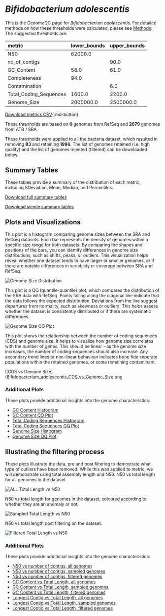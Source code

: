 # *Bifidobacterium adolescentis*

This is the GenomeQC page for *Bifidobacterium adolescentis*. For detailed methods on how these thresholds were calculated, please see [Methods](../../methods.md).
The suggested thresholds are: 

| metric                 | lower_bounds   | upper_bounds   |
|:-----------------------|:---------------|:---------------|
| N50                    | 62000.0        |                |
| no_of_contigs          |                | 90.0           |
| GC_Content             | 58.0           | 61.0           |
| Completeness           | 94.0           |                |
| Contamination          |                | 6.0            |
| Total_Coding_Sequences | 1600.0         | 2200.0         |
| Genome_Size            | 2000000.0      | 2500000.0      |

[Download metrics CSV](Bifidobacterium_adolescentis_metrics.csv){.md-button}


These thresholds are based on **0** genomes from RefSeq and **2079** genomes from ATB / SRA.

These thresholds were applied to all the bacteria dataset, which resulted in removing **83** and retaining **1996**.
The list of genomes retained (i.e. high quality) and the list of genomes rejected (filtered) can be downloaded below. 


## Summary Tables
These tables provide a summary of the distribution of each metric, including SDeviation, Mean, Median, and Percentiles.

[Download full summary tables](summary.csv)

[Download simple summary tables](selected_summary.csv)

## Plots and Visualizations

This plot is a histogram comparing genome sizes between the SRA and RefSeq datasets. Each bar represents the density of genomes within a specific size range for both datasets. By comparing the shapes and positions of the bars, you can identify differences in genome size distributions, such as shifts, peaks, or outliers. This visualization helps reveal whether one dataset tends to have larger or smaller genomes, or if there are notable differences in variability or coverage between SRA and RefSeq.

![Genome Size Distribution](Genome_Size_refseq_histogram_kde.png)

This plot is a QQ (quantile-quantile) plot, which compares the distribution of the SRA data with RefSeq. Points falling along the diagonal line indicate that the data follows the expected distribution. Deviations from the line suggest departures from normality, such as skewness or outliers. This helps assess whether the dataset is consistently distributed or if there are systematic differences.

![Genome Size QQ Plot](Genome_Size_refseq_qqplot.png)

This plot shows the relationship between the number of coding sequences (CDS) and genome size. It helps to visualize how genome size correlates with the number of genes. This should be linear - as the genome size increases, the number of coding sequences should also increase. Any secondary trend lines or non-linear behaviour indicates bone fide seperate populations within the retained genomes, or some remaining contaminant. 

![CDS vs Genome Size](Bifidobacterium_adolescentis_CDS_vs_Genome_Size.png

### Additional Plots

These plots provide additional insights into the genome characteristics:

- [GC Content Histogram](GC_Content_refseq_histogram_kde.png)
- [GC Content QQ Plot](GC_Content_refseq_qqplot.png)
- [Total Coding Sequences Histogram](Total_Coding_Sequences_refseq_histogram_kde.png)
- [Total Coding Sequences QQ Plot](Total_Coding_Sequences_refseq_qqplot.png)
- [Genome Size Histogram](Genome_Size_refseq_histogram_kde.png)
- [Genome Size QQ Plot](Genome_Size_refseq_qqplot.png)
## Illustrating the filtering process
These plots illustrate the data, pre and post filtering to demostrate what type of outliers have been removed. While this was applied to metric, we will demonstrate using total assembly length and N50.
N50 vs total length for all genomes in the dataset.

![ALL Total Length vs N50](Bifidobacterium_adolescentis_all_total_length_N50.png)

N50 vs total length for genomes in the dataset, coloured according to whether they are an anomaly or not.

![Sampled Total Length vs N50](Bifidobacterium_adolescentis_sample_total_length_N50.png)

N50 vs total length post filtering on the dataset.

![Filtered Total Length vs N50](Bifidobacterium_adolescentis_filt_total_length_N50.png)

### Additional Plots

These plots provide additional insights into the genome characteristics:

- [N50 vs number of contigs, all genomes](Bifidobacterium_adolescentis_all_N50_number.png)
- [N50 vs number of contigs, sampled genomes](Bifidobacterium_adolescentis_sample_N50_number.png)
- [N50 vs number of contigs, filtered genomes](Bifidobacterium_adolescentis_filt_N50_number.png)
- [GC Content vs Total Length, all genomes](Bifidobacterium_adolescentis_all_total_length_GC_Content.png)
- [GC Content vs Total Length, sampled genomes](Bifidobacterium_adolescentis_sample_total_length_GC_Content.png)
- [GC Content vs Total Length, filtered genomes](Bifidobacterium_adolescentis_filt_total_length_GC_Content.png)
- [Longest Contig vs Total Length, all genomes](Bifidobacterium_adolescentis_all_total_length_longest.png)
- [Longest Contig vs Total Length, sampled genomes](Bifidobacterium_adolescentis_sample_total_length_longest.png)
- [Longest Contig vs Total Length, filtered genomes](Bifidobacterium_adolescentis_filt_total_length_longest.png)
